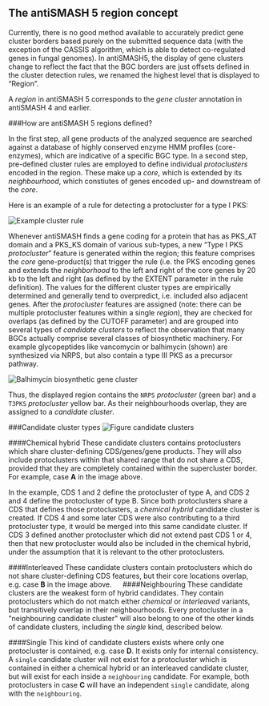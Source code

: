## The antiSMASH 5 region concept

Currently, there is no good method available to accurately predict gene cluster borders based purely on the submitted sequence data (with the exception of the CASSIS algorithm, which is able to detect co-regulated genes in fungal genomes).
In antiSMASH5, the display of gene clusters change to reflect the fact that the BGC borders are just offsets defined in the cluster detection rules, we renamed the highest level that is displayed to “Region”.

A *region* in antiSMASH 5 corresponds to the *gene cluster* annotation in antiSMASH 4 and earlier.

###How are antiSMASH 5 regions defined?

In the first step, all gene products of the analyzed sequence are searched against a database of highly conserved enzyme HMM profiles (core-enzymes), which are indicative of a specific BGC type.
In a second step, pre-defined cluster rules are employed to define individual *protoclusters* encoded in the region.
These make up a *core*, which is extended by its *neighbourhood*, which constiutes of genes encoded up- and downstream of the *core*.

Here is an example of a rule for detecting a protocluster for a type I PKS:

![Example cluster rule](img/clusterrules.png)

Whenever antiSMASH finds a gene coding for a protein that has as PKS\_AT domain and a PKS\_KS domain of various sub-types, a new “Type I PKS *protocluster*” feature is generated within the region; this feature comprises the *core* gene-product(s) that trigger the rule (i.e. the PKS encoding genes and extends the *neighborhood* to the left and right of the core genes by 20 kb to the left and right (as defined by the EXTENT parameter in the rule definition).
The values for the different cluster types are empirically determined and generally tend to overpredict, i.e. included also adjacent genes.
After the *protocluster* features are assigned (note: there can be multiple protocluster features within a single *region*), they are checked for overlaps (as defined by the CUTOFF parameter) and are grouped into several types of *candidate clusters* to reflect the observation that many BGCs actually comprise several classes of biosynthetic machinery. For example glycopeptides like vancomycin or balhimycin (shown) are synthesized via NRPS, but also contain a type III PKS as a precursor pathway.


![Balhimycin biosynthetic gene cluster](img/bal-cluster.png)

Thus, the displayed region contains the `NRPS` *protocluster* (green bar) and a `T3PKS` *protocluster* yellow bar.
As their neighbourhoods overlap, they are assigned to a *candidate cluster*.

###Candidate cluster types
![Figure candidate clusters](img/regionLogic.png)


####Chemical hybrid
These candidate clusters contains protoclusters which share cluster-defining CDS/genes/gene products.
They will also include protoclusters within that shared range that do
not share a CDS, provided that they are completely contained within the supercluster border.
For example, case **A** in the image above.

In the example, CDS 1 and 2 define the protocluster of type A, and CDS 2 and 4 define the protocluster of type B.
Since both protoclusters share a CDS that defines those protoclusters, a *chemical hybrid* candidate cluster is created.
If CDS 4 and some later CDS were also contributing to a third protocluster type, it would be merged into this same candidate cluster.
If CDS 3 defined another protocluster which did not extend past CDS 1 or 4, then that new protocluster would also be included in the chemical hybrid,
under the assumption that it is relevant to the other protoclusters.


####Interleaved
These candidate clusters contain protoclusters which do not share cluster-defining CDS features,
but their core locations overlap, e.g. case **B** in the image above.
 
####Neighbouring
These candidate clusters are the weakest form of hybrid candidates.
They contain protoclusters which do not match either *chemical* or *interleaved* variants,
but transitively overlap in their neighbourhoods.
Every protocluster in a "neighbouring candidate cluster" will also belong to one of the other kinds of candidate clusters, including the *single* kind, described below.

####Single
This kind of candidate clusters exists where only one protocluster is contained, e.g. case **D**.
It exists only for internal consistency.
A `single` candidate cluster will not exist for a protocluster which is contained in either a chemical hybrid or an interleaved candidate cluster,
but will exist for each inside a `neighbouring` candidate.
For example, both protoclusters in case **C** will have an independent `single` candidate, along with the `neighbouring`.
